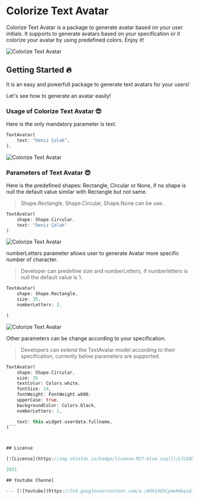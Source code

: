 # Colorize Text Avatar

Colorize Text Avatar is a package to generate avatar based on your user initials. It supports to generate avatars based on your specification or it colorize your avatar by using predefined colors. Enjoy it!

![Colorize Text Avatar](/example/screenshots/img_1)

## Getting Started 🔥

It is an easy and powerfull package to generate text avatars for your users! 

Let's see how to generate an avatar easily!

### Usage of Colorize Text Avatar 😎

Here is the only mandatory parameter is text.

```dart
TextAvatar(
    text: "Deniz Çolak",
),
```

![Colorize Text Avatar](/example/screenshots/img_1)

### Parameters of Text Avatar 😎

Here is the predefined shapes: Rectangle, Circular or None, if no shape is null the default value similar with Rectangle but not same.

> Shape.Rectangle, Shape.Circular, Shape.None can be use.

```dart
TextAvatar(
    shape: Shape.Circular,
    text: "Deniz Çolak"
)
```

![Colorize Text Avatar](/example/screenshots/img_2)

numberLetters parameter allows user to generate Avatar more specific number of character. 

> Developer can predefine size and numberLetters, if numberletters is null the default value is 1.

```dart
TextAvatar(
    shape: Shape.Rectangle,
    size: 35,
    numberLetters: 2,

)
```

![Colorize Text Avatar](/example/screenshots/img_3)


Other parameters can be change according to your specification.

> Developers can extend the TextAvatar model according to their specification, currently below parameters are supported.

````dart
TextAvatar(
    shape: Shape.Circular,
    size: 35
    textColor: Colors.white,
    fontSize: 14,
    fontWeight: FontWeight.w600,
    upperCase: true,
    backgroundColor: Colors.black,
    numberLetters: 1,

    text: this.widget.userdata.fullname,
)```



## License

[![License](https://img.shields.io/badge/license-MIT-blue.svg)](/LICENSE)

2021 

## Youtube Channel

--- [![Youtube](https://lh3.googleusercontent.com/a-/AOh14GhCpmeHdwyiGTjusea5wnu1yEQltH5vTADhg1j8Og=s600-k-no-rp-mo)](https://www.youtube.com/channel/UCkTVeaaSuRoypP1hmDRr_Hg)

